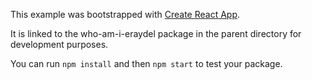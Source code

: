This example was bootstrapped with [Create React App](https://github.com/facebook/create-react-app).

It is linked to the who-am-i-eraydel package in the parent directory for development purposes.

You can run `npm install` and then `npm start` to test your package.
